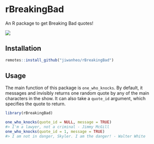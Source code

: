 
<!-- README.md is generated from README.Rmd. Please edit that file -->

# rBreakingBad

<!-- badges: start -->
<!-- badges: end -->

An R package to get Breaking Bad quotes!

![](https://media.giphy.com/media/3oFzmkkwfOGlzZ0gxi/giphy.gif)

## Installation

``` r
remotes::install_github("jiwanheo/rBreakingBad")
```

## Usage

The main function of this package is `one_who_knocks`. By default, it
messages and invisibly returns one random quote by any of the main
characters in the show. It can also take a `quote_id` argument, which
specifies the quote to return.

``` r
library(rBreakingBad)

one_who_knocks(quote_id = NULL, message = TRUE)
#> I'm a lawyer, not a criminal - Jimmy McGill
one_who_knocks(quote_id = 1, message = TRUE)
#> I am not in danger, Skyler. I am the danger! - Walter White
```

